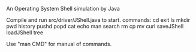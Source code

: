 An Operating System Shell simulation by Java


Compile and run src/driver/JShell.java to start.
commands:
cd
exit
ls
mkdir
pwd
history
pushd
popd
cat
echo
man
search
rm
cp
mv
curl
saveJShell
loadJShell
tree

Use "man CMD" for manual of commands.

